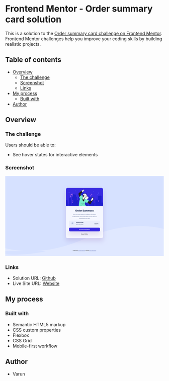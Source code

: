 # Frontend Mentor - Order summary card solution

This is a solution to the [Order summary card challenge on Frontend Mentor](https://www.frontendmentor.io/challenges/order-summary-component-QlPmajDUj). Frontend Mentor challenges help you improve your coding skills by building realistic projects.

## Table of contents

- [Overview](#overview)
  - [The challenge](#the-challenge)
  - [Screenshot](#screenshot)
  - [Links](#links)
- [My process](#my-process)
  - [Built with](#built-with)
- [Author](#author)

## Overview

### The challenge

Users should be able to:

- See hover states for interactive elements

### Screenshot

![](./screenshot.png)

### Links

- Solution URL: [Github](https://github.com/vitviki/frontend_mentor/tree/master/order-summary-component-main)
- Live Site URL: [Website](https://frontend-mentor-order-summary-psi.vercel.app/)

## My process

### Built with

- Semantic HTML5 markup
- CSS custom properties
- Flexbox
- CSS Grid
- Mobile-first workflow

## Author

- Varun
